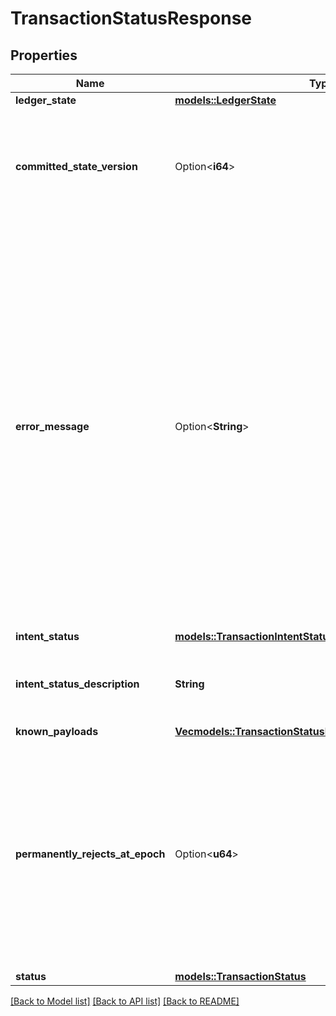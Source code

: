 # TransactionStatusResponse

## Properties

Name | Type | Description | Notes
------------ | ------------- | ------------- | -------------
**ledger_state** | [**models::LedgerState**](LedgerState.md) |  | 
**committed_state_version** | Option<**i64**> | If the intent was committed, this gives the state version when this intent was committed.  | [optional]
**error_message** | Option<**String**> | The most relevant error message received, due to a rejection or commit as failure. Please note that presence of an error message doesn't imply that the intent will definitely reject or fail. This could represent a temporary error (such as out of fees), or an error with a payload which doesn't end up being committed.  | [optional]
**intent_status** | [**models::TransactionIntentStatus**](TransactionIntentStatus.md) |  | 
**intent_status_description** | **String** | An additional description to clarify the intent status.  | 
**known_payloads** | [**Vec<models::TransactionStatusResponseKnownPayloadItem>**](TransactionStatusResponseKnownPayloadItem.md) |  | 
**permanently_rejects_at_epoch** | Option<**u64**> | The epoch number at which the transaction is guaranteed to get permanently rejected by the Network due to exceeded epoch range defined when submitting transaction. | [optional]
**status** | [**models::TransactionStatus**](TransactionStatus.md) |  | 

[[Back to Model list]](../README.md#documentation-for-models) [[Back to API list]](../README.md#documentation-for-api-endpoints) [[Back to README]](../README.md)


